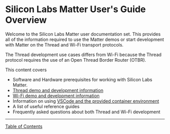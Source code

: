 # Silicon Labs Matter User's Guide Overview

Welcome to the Silicon Labs Matter user documentation set. This provides all of the information required to use the Matter demos or start development with Matter on the Thread and Wi-Fi transport protocols. 

The Thread development use cases differs from Wi-Fi because the Thread protocol requires the use of an Open Thread Border Router (OTBR).  

This content covers

- Software and Hardware prerequisites for working with Silicon Labs Matter.
- [Thread demo and development information](./thread/DEMO_OVERVIEW.md)
- [Wi-Fi demo and development information](./wifi/DEMO_OVERVIEW.md)
- Information on using [VSCode and the provided container environment](./dev/vscode/SETUP.md)
- A list of useful reference guides
- Frequently asked questions about both Thread and Wi-Fi development 

----

[Table of Contents](./README.md)
